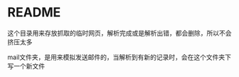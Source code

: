 
README
=====

这个目录用来存放抓取的临时网页，解析完成或是解析出错，都会删除，所以不会挤压太多

mail文件夹，是用来模拟发送邮件的，当解析到有新的记录时，会在这个文件夹下写一个新文件